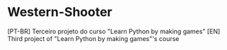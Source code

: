 # Western-Shooter
[PT-BR] Terceiro projeto do curso "Learn Python by making games"
[EN] Third project of "Learn Python by making games"'s course
